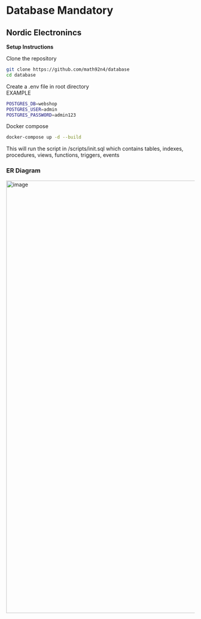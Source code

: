 # Database Mandatory
## Nordic Electronincs

**Setup Instructions**

Clone the repository

```bash
git clone https://github.com/math92n4/database
cd database
```

Create a .env file in root directory <br>
EXAMPLE
```bash
POSTGRES_DB=webshop
POSTGRES_USER=admin
POSTGRES_PASSWORD=admin123
```

Docker compose
```bash
docker-compose up -d --build
```

This will run the script in /scripts/init.sql which contains tables, indexes, procedures, views, functions, triggers, events

### ER Diagram
<img width="1551" height="1156" alt="image" src="https://github.com/user-attachments/assets/7125dd6f-a256-418e-af6c-1a07917394f6" />

